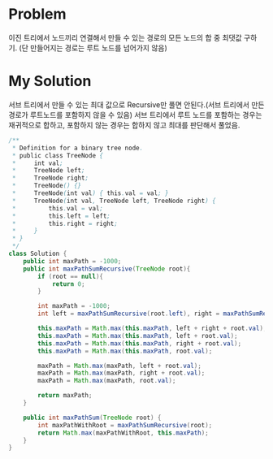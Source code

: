 # Problem

이진 트리에서 노드끼리 연결해서 만들 수 있는 경로의 모든 노드의 합 중 최댓값 구하기. (단 만들어지는 경로는 루트 노드를 넘어가지 않음)

# My Solution

서브 트리에서 만들 수 있는 최대 값으로 Recursive만 풀면 안된다.(서브 트리에서 만든 경로가 루트노드를 포함하지 않을 수 있음) 서브 트리에서 루트 노드를 포함하는 경우는 재귀적으로 합하고, 포함하지 않는 경우는 합하지 않고 최대를 판단해서 풀었음.

```java
/**
 * Definition for a binary tree node.
 * public class TreeNode {
 *     int val;
 *     TreeNode left;
 *     TreeNode right;
 *     TreeNode() {}
 *     TreeNode(int val) { this.val = val; }
 *     TreeNode(int val, TreeNode left, TreeNode right) {
 *         this.val = val;
 *         this.left = left;
 *         this.right = right;
 *     }
 * }
 */
class Solution {
    public int maxPath = -1000;
    public int maxPathSumRecursive(TreeNode root){
        if (root == null){
            return 0;
        }

        int maxPath = -1000;
        int left = maxPathSumRecursive(root.left), right = maxPathSumRecursive(root.right);

        this.maxPath = Math.max(this.maxPath, left + right + root.val);
        this.maxPath = Math.max(this.maxPath, left + root.val);
        this.maxPath = Math.max(this.maxPath, right + root.val);
        this.maxPath = Math.max(this.maxPath, root.val);

        maxPath = Math.max(maxPath, left + root.val);
        maxPath = Math.max(maxPath, right + root.val);
        maxPath = Math.max(maxPath, root.val);

        return maxPath;
    }

    public int maxPathSum(TreeNode root) {
        int maxPathWithRoot = maxPathSumRecursive(root);
        return Math.max(maxPathWithRoot, this.maxPath);
    }
}
```
